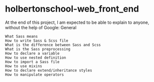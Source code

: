 # holbertonschool-web_front_end
At the end of this project, I am expected to be able to explain to anyone, without the help of Google:
General

    What Sass means
    How to write Sass & Scss file
    What is the difference between Sass and Scss
    What is the Sass preprocessing
    How to declare a variable
    How to use nested definition
    How to import a Sass file
    How to use mixins
    How to declare extend/inheritance styles
    How to manipulate operators